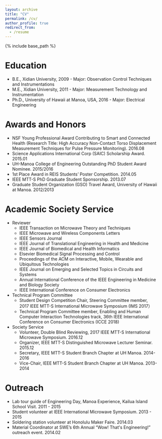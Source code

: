 ```yaml
---
layout: archive
title: "CV"
permalink: /cv/
author_profile: true
redirect_from:
  - /resume
---
```


{% include base_path %}

Education
======
* B.E., Xidian University, 2009 - Major: Observation Control Techniques and Instrumentations
* M.E., Xidian University, 2011 - Major: Measurement Technology and Instrumentation
* Ph.D., University of Hawaii at Manoa, USA, 2016 - Major: Electrical Engineering


Awards and Honors
======
* NSF Young Professional Award Contributing to Smart and Connected Health (Research Title: High Accuracy Non-Contact Torso Displacement Measurement Techniques for Pulse Pressure Monitoring). 2016.08
* Science Applications International Corp (SAIC) Scholarship Award. 2015.01
* UH-Manoa College of Engineering Outstanding PhD Student Award Nominee. 2015/2016
* 1st Place Award in REIS Students’ Poster Competition. 2014.05
* IEEE MTT-S PhD Graduate Student Sponsorship. 2013.07
* Graduate Student Organization (GSO) Travel Award, University of Hawaii at Manoa. 2012/2013
  
  
Academic Society Service
======
* Reviewer
  * IEEE Transaction on Microwave Theory and Techniques 
  * IEEE Microwave and Wireless Components Letters 
  * IEEE Sensors Journal 
  * IEEE Journal of Translational Engineering in Health and Medicine
  * IEEE Journal of Biomedical and Health Informatics 
  * Elsevier Biomedical Signal Processing and Control 
  * Proceedings of the ACM on Interactive, Mobile, Wearable and Ubiquitous Technologies 
  * IEEE Journal on Emerging and Selected Topics in Circuits and Systems
  * Annual International Conference of the IEEE Engineering in Medicine and Biology Society 
  * IEEE International Conference on Consumer Electronics
* Technical Program Committee
  * Student Design Competition Chair, Steering Committee member, 2017 IEEE MTT-S International Microwave Symposium (IMS 2017）
  * Technical Program Committee member, Enabling and Human Computer Interaction Technologies track, 36th IEEE International Conference on Consumer Electronics (ICCE 2018)
* Society Service
  * Volunteer, Double Blind Reviewing, 2017 IEEE MTT-S International Microwave Symposium. 2016.12
  * Organizer, IEEE MTT-S Distinguished Microwave Lecturer Seminar. 2015.12
  * Secretary, IEEE MTT-S Student Branch Chapter at UH Manoa. 2014-2016
  * Vice-Chair, IEEE MTT-S Student Branch Chapter at UH Manoa. 2013-2014
  
  
Outreach
======
* Lab tour guide of Engineering Day, Manoa Experience, Kailua Island School Visit. 2011 - 2015
* Student volunteer at IEEE International Microwave Symposium. 2013 - 2015
* Soldering station volunteer at Honolulu Maker Faire. 2014.03
* Material Coordinator at SWE’s 6th Annual “Wow! That's Engineering!” outreach event. 2014.02
